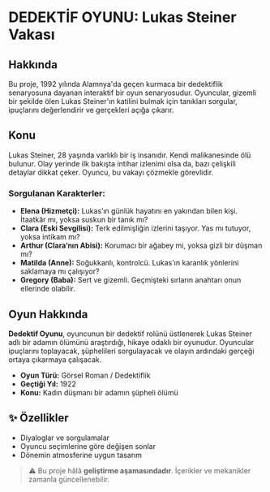 # DEDEKTİF OYUNU: Lukas Steiner Vakası

## Hakkında <br>
Bu proje, 1992 yılında Alamnya'da geçen kurmaca bir dedektiflik senaryosuna dayanan interaktif bir oyun senaryosudur. Oyuncular, gizemli bir şekilde ölen Lukas Steiner'ın katilini bulmak için tanıkları sorgular, ipuçlarını değerlendirir ve gerçekleri açığa çıkarır.
<br>

## Konu <br>
Lukas Steiner, 28 yaşında varlıklı bir iş insanıdır. Kendi malikanesinde ölü bulunur. Olay yerinde ilk bakışta intihar izlenimi olsa da, bazı çelişkili detaylar dikkat çeker. Oyuncu, bu vakayı çözmekle görevlidir.
<br>

### Sorgulanan Karakterler: <br>
- **Elena (Hizmetçi):** Lukas’ın günlük hayatını en yakından bilen kişi. İtaatkâr mı, yoksa suskun bir tanık mı?
- **Clara (Eski Sevgilisi):** Terk edilmişliğin izlerini taşıyor. Yas mı tutuyor, yoksa intikam mı?
- **Arthur (Clara’nın Abisi):** Korumacı bir ağabey mi, yoksa gizli bir düşman mı?
- **Matilda (Anne):** Soğukkanlı, kontrolcü. Lukas'ın karanlık yönlerini saklamaya mı çalışıyor?
- **Gregory (Baba):** Sert ve gizemli. Geçmişteki sırların anahtarı onun ellerinde olabilir.

## Oyun Hakkında
**Dedektif Oyunu**, oyuncunun bir dedektif rolünü üstlenerek Lukas Steiner adlı bir adamın ölümünü araştırdığı, hikaye odaklı bir oyunudur. Oyuncular ipuçlarını toplayacak, şüphelileri sorgulayacak ve olayın ardındaki gerçeği ortaya çıkarmaya çalışacak.
- **Oyun Türü:** Görsel Roman / Dedektiflik
- **Geçtiği Yıl:** 1922
- **Konu:** Kadın düşmanı bir adamın şüpheli ölümü

## ✨ Özellikler
- Diyaloglar ve sorgulamalar
- Oyuncu seçimlerine göre değişen sonlar
- Dönemin atmosferine uygun tasarım

> ⚠️ Bu proje hâlâ **geliştirme aşamasındadır**. İçerikler ve mekanikler zamanla güncellenebilir.